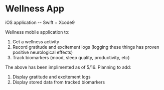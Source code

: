 # Wellness App

iOS application -- Swift + Xcode9 

Wellness mobile application to: 
1. Get a wellness activity 
2. Record gratitude and excitement logs (logging these things has proven positive neurological effects) 
3. Track biomarkers (mood, sleep quality, productivity, etc)

The above has been implimented as of 5/16. Planning to add:
1. Display gratitude and excitement logs
2. Display stored data from tracked biomarkers 


